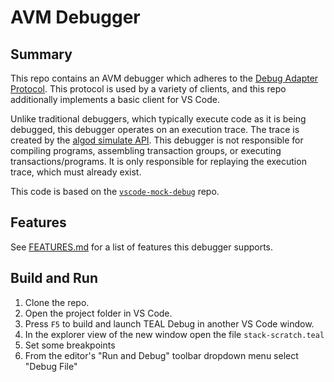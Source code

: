 # AVM Debugger

## Summary

This repo contains an AVM debugger which adheres to the [Debug Adapter Protocol](https://microsoft.github.io/debug-adapter-protocol/).
This protocol is used by a variety of clients, and this repo additionally
implements a basic client for VS Code.

Unlike traditional debuggers, which typically execute code as it is being
debugged, this debugger operates on an execution trace. The trace is created by
the [algod simulate API](https://developer.algorand.org/docs/rest-apis/algod/#post-v2transactionssimulate).
This debugger is not responsible for compiling programs, assembling transaction groups, or executing
transactions/programs. It is only responsible for replaying the execution trace, which must already
exist.

This code is based on the [`vscode-mock-debug`](https://github.com/microsoft/vscode-mock-debug) repo.

## Features

See [FEATURES.md](FEATURES.md) for a list of features this debugger supports.

## Build and Run

1. Clone the repo.
2. Open the project folder in VS Code.
3. Press `F5` to build and launch TEAL Debug in another VS Code window.
4. In the explorer view of the new window open the file `stack-scratch.teal`
5. Set some breakpoints
6. From the editor's "Run and Debug" toolbar dropdown menu select "Debug File"
